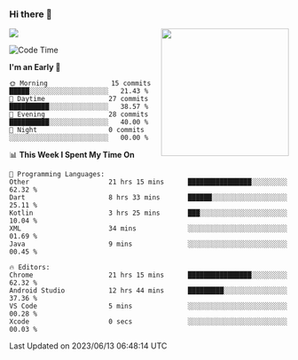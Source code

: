 ### Hi there 👋

![](https://metrics.lecoq.io/itaowu?template=classic&config.timezone=Asia%2FShanghai)
<img align='right' src="https://media.giphy.com/media/M9gbBd9nbDrOTu1Mqx/giphy.gif" width="230">

<!--START_SECTION:waka-->
![Code Time](http://img.shields.io/badge/Code%20Time-72%20hrs%2028%20mins-blue)

**I'm an Early 🐤** 

```text
🌞 Morning                15 commits          █████░░░░░░░░░░░░░░░░░░░░   21.43 % 
🌆 Daytime                27 commits          ██████████░░░░░░░░░░░░░░░   38.57 % 
🌃 Evening                28 commits          ██████████░░░░░░░░░░░░░░░   40.00 % 
🌙 Night                  0 commits           ░░░░░░░░░░░░░░░░░░░░░░░░░   00.00 % 
```


📊 **This Week I Spent My Time On** 

```text
💬 Programming Languages: 
Other                    21 hrs 15 mins      ████████████████░░░░░░░░░   62.32 % 
Dart                     8 hrs 33 mins       ██████░░░░░░░░░░░░░░░░░░░   25.11 % 
Kotlin                   3 hrs 25 mins       ███░░░░░░░░░░░░░░░░░░░░░░   10.04 % 
XML                      34 mins             ░░░░░░░░░░░░░░░░░░░░░░░░░   01.69 % 
Java                     9 mins              ░░░░░░░░░░░░░░░░░░░░░░░░░   00.45 % 

🔥 Editors: 
Chrome                   21 hrs 15 mins      ████████████████░░░░░░░░░   62.32 % 
Android Studio           12 hrs 44 mins      █████████░░░░░░░░░░░░░░░░   37.36 % 
VS Code                  5 mins              ░░░░░░░░░░░░░░░░░░░░░░░░░   00.28 % 
Xcode                    0 secs              ░░░░░░░░░░░░░░░░░░░░░░░░░   00.03 % 
```


 Last Updated on 2023/06/13 06:48:14 UTC
<!--END_SECTION:waka-->

<!--
**itaowu/itaowu** is a ✨ _special_ ✨ repository because its `README.md` (this file) appears on your GitHub profile.

Here are some ideas to get you started:

- 🔭 I’m currently working on ...
- 🌱 I’m currently learning ...
- 👯 I’m looking to collaborate on ...
- 🤔 I’m looking for help with ...
- 💬 Ask me about ...
- 📫 How to reach me: ...
- 😄 Pronouns: ...
- ⚡ Fun fact: ...
-->
